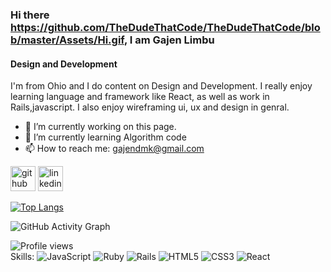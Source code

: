 ### Hi there https://github.com/TheDudeThatCode/TheDudeThatCode/blob/master/Assets/Hi.gif, I am Gajen Limbu
#### Design and Development
I'm from Ohio and I do content on Design and Development. I really enjoy learning language and framework like React, as well as work in Rails,javascript. I also enjoy wireframing ui, ux and design in genral.


- 🔭 I’m currently working on this page. 
- 🌱 I’m currently learning Algorithm code 
- 📫 How to reach me: gajendmk@gmail.com 


[<img src='https://cdn.jsdelivr.net/npm/simple-icons@3.0.1/icons/github.svg' alt='github' height='40'>](https://github.com/gazenLim)  [<img src='https://cdn.jsdelivr.net/npm/simple-icons@3.0.1/icons/linkedin.svg' alt='linkedin' height='40'>](https://www.linkedin.com/in/gajen-b28ba2132/)  

[![Top Langs](https://github-readme-stats.vercel.app/api/top-langs/?username=gazenLim)](https://github.com/anuraghazra/github-readme-stats)

![GitHub Activity Graph](https://activity-graph.herokuapp.com/graph?username=gazenLim)  

![Profile views](https://gpvc.arturio.dev/gazenLim)  
Skills: 
<img alt="JavaScript" src="https://img.shields.io/badge/javascript-%23323330.svg?style=for-the-badge&logo=javascript&logoColor=%23F7DF1E"/> <img alt="Ruby" src="https://img.shields.io/badge/ruby-%23CC342D.svg?style=for-the-badge&logo=ruby&logoColor=white"/> <img alt="Rails" src="https://img.shields.io/badge/rails-%23CC0000.svg?style=for-the-badge&logo=ruby-on-rails&logoColor=white"/> <img alt="HTML5" src="https://img.shields.io/badge/html5-%23E34F26.svg?style=for-the-badge&logo=html5&logoColor=white"/> <img alt="CSS3" src="https://img.shields.io/badge/css3-%231572B6.svg?style=for-the-badge&logo=css3&logoColor=white"/> <img alt="React" src="https://img.shields.io/badge/React-61DAFB?logo=react&logoColor=white&style=for-the-badge" />



